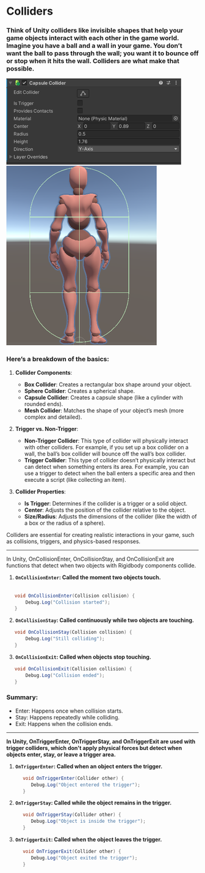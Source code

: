 
# Colliders

### **Think of Unity colliders like invisible shapes that help your game objects interact with each other in the game world. Imagine you have a ball and a wall in your game. You don’t want the ball to pass through the wall; you want it to bounce off or stop when it hits the wall. Colliders are what make that possible.**

![](/resources/Physics/col01.png) ![](/resources/Physics/col02.png)

### Here’s a breakdown of the basics:

1. **Collider Components**: 
   - **Box Collider**: Creates a rectangular box shape around your object.
   - **Sphere Collider**: Creates a spherical shape.
   - **Capsule Collider**: Creates a capsule shape (like a cylinder with rounded ends).
   - **Mesh Collider**: Matches the shape of your object’s mesh (more complex and detailed).

2. **Trigger vs. Non-Trigger**:
   - **Non-Trigger Collider**: This type of collider will physically interact with other colliders. For example, if you set up a box collider on a wall, the ball’s box collider will bounce off the wall’s box collider.
   - **Trigger Collider**: This type of collider doesn’t physically interact but can detect when something enters its area. For example, you can use a trigger to detect when the ball enters a specific area and then execute a script (like collecting an item).

3. **Collider Properties**:
   - **Is Trigger**: Determines if the collider is a trigger or a solid object.
   - **Center**: Adjusts the position of the collider relative to the object.
   - **Size/Radius**: Adjusts the dimensions of the collider (like the width of a box or the radius of a sphere).

Colliders are essential for creating realistic interactions in your game, such as collisions, triggers, and physics-based responses.


---

In Unity, OnCollisionEnter, OnCollisionStay, and OnCollisionExit are functions that detect when two objects with Rigidbody components collide.

1. **`OnCollisionEnter`: Called the moment two objects touch.**
```csharp
   
   void OnCollisionEnter(Collision collision) {
       Debug.Log("Collision started");
   }
```

2. **`OnCollisionStay`: Called continuously while two objects are touching.**
```csharp
   void OnCollisionStay(Collision collision) {
       Debug.Log("Still colliding");
   }
```

3. **`OnCollisionExit`: Called when objects stop touching.**
```csharp
   void OnCollisionExit(Collision collision) {
       Debug.Log("Collision ended");
   }
```

### Summary:
- Enter: Happens once when collision starts.
- Stay: Happens repeatedly while colliding.
- Exit: Happens when the collision ends.

---

**In Unity, OnTriggerEnter, OnTriggerStay, and OnTriggerExit are used with trigger colliders, which don't apply physical forces but detect when objects enter, stay, or leave a trigger area.**

1. **`OnTriggerEnter`: Called when an object enters the trigger.**
```csharp
      void OnTriggerEnter(Collider other) {
         Debug.Log("Object entered the trigger");
      }
```

2. **`OnTriggerStay`: Called while the object remains in the trigger.**
```csharp
      void OnTriggerStay(Collider other) {
         Debug.Log("Object is inside the trigger");
      }
```   

3. **`OnTriggerExit`: Called when the object leaves the trigger.**
```csharp
      void OnTriggerExit(Collider other) {
         Debug.Log("Object exited the trigger");
      }
```
   
